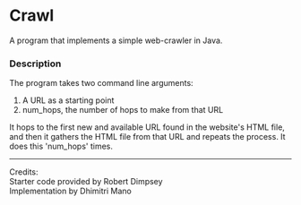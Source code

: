 # Crawl

A program that implements a simple web-crawler in Java.

### Description

The program takes two command line arguments:
1. A URL as a starting point
2. num_hops, the number of hops to make from that URL

It hops to the first new and available URL found in the website's HTML file, and then it gathers the HTML file from that URL and repeats the process. It does this 'num_hops' times.

---

Credits:<br>
Starter code provided by Robert Dimpsey<br>
Implementation by Dhimitri Mano
